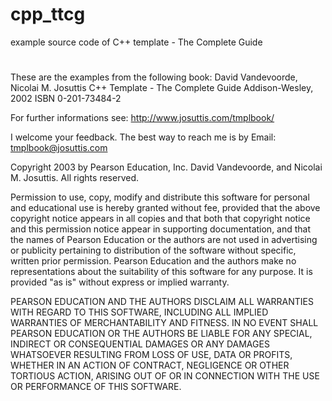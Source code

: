 # cpp_ttcg
example source code of C++ template - The Complete Guide
#
These are the examples from the following book:
 David Vandevoorde, Nicolai M. Josuttis
 C++ Template - The Complete Guide
 Addison-Wesley, 2002
 ISBN 0-201-73484-2

For further informations see:
    http://www.josuttis.com/tmplbook/

I welcome your feedback.
The best way to reach me is by Email:
    tmplbook@josuttis.com

Copyright 2003 by Pearson Education, Inc. David Vandevoorde,
and Nicolai M. Josuttis.  All rights reserved.

Permission to use, copy, modify and distribute this software for personal
and educational use is hereby granted without fee, provided that the above
copyright notice appears in all copies and that both that copyright notice
and this permission notice appear in supporting documentation, and that the
names of Pearson Education or the authors are not used in advertising or
publicity pertaining to distribution of the software without specific,
written prior permission.  Pearson Education and the authors make no
representations about the suitability of this software for any purpose.
It is provided "as is" without express or implied warranty.

PEARSON EDUCATION AND THE AUTHORS DISCLAIM ALL WARRANTIES WITH REGARD
TO THIS SOFTWARE, INCLUDING ALL IMPLIED WARRANTIES OF MERCHANTABILITY
AND FITNESS.
IN NO EVENT SHALL PEARSON EDUCATION OR THE AUTHORS BE LIABLE FOR ANY
SPECIAL, INDIRECT OR CONSEQUENTIAL DAMAGES OR ANY DAMAGES WHATSOEVER
RESULTING FROM LOSS OF USE, DATA OR PROFITS, WHETHER IN AN ACTION OF
CONTRACT, NEGLIGENCE OR OTHER TORTIOUS ACTION, ARISING OUT OF OR IN
CONNECTION WITH THE USE OR PERFORMANCE OF THIS SOFTWARE.

